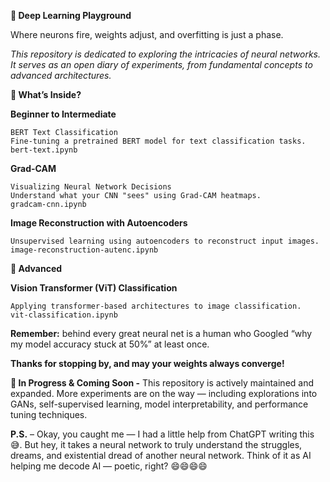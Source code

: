 **🧠 Deep Learning Playground**

Where neurons fire, weights adjust, and overfitting is just a phase.

_This repository is dedicated to exploring the intricacies of neural networks. It serves as an open diary of experiments, from fundamental concepts to advanced architectures._

**🧩 What’s Inside?**

**Beginner to Intermediate**

    BERT Text Classification
    Fine-tuning a pretrained BERT model for text classification tasks.
    bert-text.ipynb

**Grad-CAM**

    Visualizing Neural Network Decisions
    Understand what your CNN "sees" using Grad-CAM heatmaps.
    gradcam-cnn.ipynb

**Image Reconstruction with Autoencoders**

    Unsupervised learning using autoencoders to reconstruct input images.
    image-reconstruction-autenc.ipynb

**🔵 Advanced**

**Vision Transformer (ViT) Classification**

    Applying transformer-based architectures to image classification.
    vit-classification.ipynb

**Remember:** behind every great neural net is a human who Googled “why my model accuracy stuck at 50%” at least once.

**Thanks for stopping by, and may your weights always converge!**

**🚧 In Progress & Coming Soon -** This repository is actively maintained and expanded. More experiments are on the way — including explorations into GANs, self-supervised learning, model interpretability, and performance tuning techniques.

**P.S.** – Okay, you caught me — I had a little help from ChatGPT writing this😅. But hey, it takes a neural network to truly understand the struggles, dreams, and existential dread of another neural network. Think of it as AI helping me decode AI — poetic, right? 😄😄😄😄
